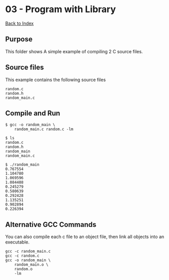 # 03 - Program with Library

[Back to Index](../README.md)

## Purpose

This folder shows A simple example of compiling 2 C source files. 

## Source files

This example contains the following source files

    random.c  
    random.h  
    random_main.c

## Compile and Run

    $ gcc -o random_main \
        random_main.c random.c -lm

    $ ls
    random.c  
    random.h  
    random_main  
    random_main.c

    $ ./random_main
    0.767554
    1.104780
    1.069596
    1.084488
    0.245279
    0.580639
    0.292428
    1.135251
    0.902894
    0.226394

## Alternative GCC Commands

You can also compile each c file to an object file, 
then link all objects into an executable.

    gcc -c random_main.c
    gcc -c random.c
    gcc -o random_main \
        random_main.o \
        random.o 
        -lm




